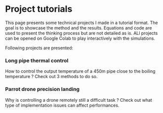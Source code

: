 # Project tutorials

This page presents some technical projects I made in a tutorial format. The goal is to showcase the method and the results.
Equations and code are used to present the thinking process but are not detailed as is.
ALl projects can be opened on Google Colab to play interactively with the simulations.

Following projects are presented:

### Long pipe thermal control

How to control the output temperature of a 450m pipe close to the boiling temperature ? 
Check out 3 methods to do so.


### Parrot drone precision landing

Why is controlling a drone remotely still a difficult task ? Check out what type of implementation issues can affect performances.